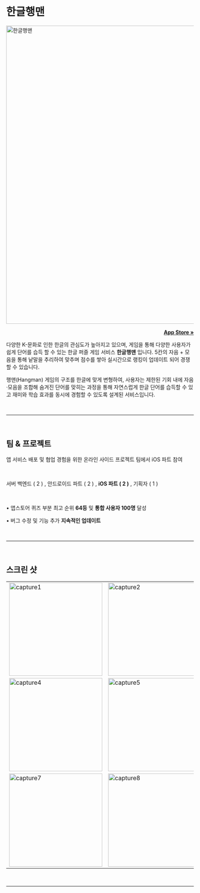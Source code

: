 <a name="readmeTop"></a>
<br />

<div align="left">
  <h1 >한글행맨  </h1>
   <img width="800" alt="한글행맨" src="https://user-images.githubusercontent.com/104295833/225217404-fb468da6-4a8a-4767-a5d9-6673720ec55c.png">
   <p align ="right"><a href="https://apps.apple.com/kr/app/한글행맨/id1666526562" ><strong >App Store » </strong></a></p>
   
</div>

다양한 K-문화로 인한 한글의 관심도가 높아지고 있으며, 게임을 통해 다양한 사용자가 쉽게 단어를 습득 할 수 있는 한글 퍼즐 게임 서비스 **한글행맨** 입니다. 5칸의 자음 + 모음을 통해 낱말을 추리하여 맞추며 점수를 쌓아 실시간으로 랭킹이 업데이트 되어 경쟁 할 수 있습니다.

행맨(Hangman) 게임의 구조를 한글에 맞게 변형하여, 사용자는 제한된 기회 내에 자음·모음을 조합해 숨겨진 단어를 맞히는 과정을 통해 자연스럽게 한글 단어를 습득할 수 있고 재미와 학습 효과를 동시에 경험할 수 있도록 설계된 서비스입니다.

<br />

---

<br />

## 팀 & 프로젝트

앱 서비스 배포 및 협업 경험을 위한 온라인 사이드 프로젝트 팀에서 iOS 파트 참여

</br>

서버 백엔드 ( 2 ) , 안드로이드 파트 ( 2 ) , **iOS 파트 ( 2 )** , 기획자 ( 1 )

</br>

• 앱스토어 퀴즈 부분 최고 순위 **64등** 및 **통합 사용자 100명** 달성

• 버그 수정 및 기능 추가 **지속적인 업데이트** 

</br>

---

</br>

## 스크린 샷

<table>
  <tr>
    <td> <img width="250" alt="capture1" src="https://user-images.githubusercontent.com/104295833/225244450-ffff54c8-9473-4236-8475-e9d136bafdd2.png"> </td>
    <td>  <img width="250" alt="capture2" src="https://user-images.githubusercontent.com/104295833/225245003-0e368b34-71f2-46b9-96df-2135d61325b9.png"></td>
    <td> </td>
   </tr> 
   <tr>
     <td><img width="250" alt="capture4" src="https://user-images.githubusercontent.com/104295833/225245705-c1004421-cf7d-4d4e-911e-484543cc14a0.png"></td>
     <td><img width="250" alt="capture5" src="https://user-images.githubusercontent.com/104295833/225245739-0039fbeb-fc59-4442-a568-c46b12a7805b.png"></td>
     <td> <img width="250" alt="capture6" src="https://user-images.githubusercontent.com/104295833/225245765-4185d8be-3439-4c94-93db-0e0f23c2f704.png"></td>
  </tr>
  <tr>
     <td> <img width="250" alt="capture7" src="https://user-images.githubusercontent.com/104295833/225246208-ac554122-0b64-4270-abd7-29a3496897b0.png"></td>
     <td> <img width="250" alt="capture8" src="https://user-images.githubusercontent.com/104295833/225246267-7e30e543-6b82-442f-8408-8a952290c999.png"></td>
     <td><img width="250" alt="capture9" src="https://user-images.githubusercontent.com/104295833/225246343-86f3ffd3-6f1b-4f49-bbdb-f8dd0b20c932.png">
     </td>
  </tr>
</table>

</br>


---
